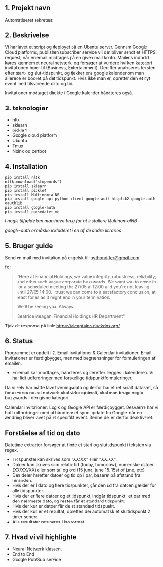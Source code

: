 ## 1. Projekt navn
Automatiseret sekretær.

## 2. Beskrivelse
Vi har lavet et script og deployet på en Ubuntu server. Gennem Google Cloud platforms, publisher/subscriber service vil der bliver sendt et HTTPS request, når en email modtages på en given mail konto.  Mailens indhold køres igennem et neural netværk, og forsøger at vurdere hvilken kategori invitationen hører til (Business, Entertainment).
Derefter analyseres teksten efter start- og slut-tidspunkt, og tjekker ens google kalender om man allerede er booket på det tidspunkt. Hvis ikke man er, opretter den et nyt event med tilsvarende dato og tid.

Invitationer modtaget direkte i Google kalender håndteres også.

## 3. teknologier
* nltk 
* sklearn
* pickle4
* Google cloud platform
* Ubuntu
* Tmux
* Nginx og certbot


## 4. Installation
```
pip install nltk 
nltk.download('stopwords') 
pip install sklearn 
pip install pickle4 
pip install MultinomialNB
pip install google-api-python-client google-auth-httplib2 google-auth-oauthlib
pip install google-auth
pip install parsedatetime
```
*I nogle tilfælde kan man have brug for at installere MultinomialNB*

*google-auth er måske inkluderet i en af de andre libraries*

## 5. Bruger guide
Send en mail med invitation på engelsk til: pythondiller@gmail.com.

fx :

>"Here at Financial Holdings, we value integrity, robustness, reliability,
and other such vague corporate buzzwords. We want you to come in for a
scheduled meeting the 27/05 at 12:00 and you're not leaving until 27/05
14:00. I trust we can come to a satisfactory conclusion, at least for us as
it might end in your termination.
>
>We'll be seeing you. Always.
>
>Beatrice Meagan, Financial Holdings HR Department"

Tjek dit response på link: https://elcaptaino.duckdns.org/.

## 6. Status
Programmet er opdelt i 2. Email invitationer & Calendar invitationer.
Email invitationer er færdigbygget, men med begrænsninger for formuleringen af emailen.
 - En email kan modtages, håndteres og derefter lægges i kalenderen.
Vi har lidt udfordringer med forskellige tidspunktformuleringer.

Da vi selv har måtte lave træningsdata og derfor har et ret smalt datasæt, så for at vores neural netværk skal virke optimalt, skal man bruge nogle buzzwords i den givne kategori.

Calendar invitationer: 
Logik og Google API er færdigbygget. Desværre har vi haft udfordringer med at håndtere et sync update fra Google, når en ændring bliver lavet på et specifikt event. Denne del er derfor deaktiveret.

## Forståelse af tid og dato
Datetime extractor forsøger at finde et start og sluttidspunkt i teksten via regex.
- Tidspunkter kan skrives som "XX:XX" eller "XX.XX".
- Datoer kan skrives som relativ tid (today, tomorrow), numeriske datoer (XX/XX/XX) eller som tal og ord (15 june, june 15, 15st of june, etc)
- Den deler herefter datoer og tid op i par, baseret på afstrand fra hinanden.
- Hvis der er 1 dato og flere tidspunkter, går den ud fra datoen gælder for alle tidspunkter.
- Hvis der er flere datoer og et tidspunkt, indgår tidspunkt i et par med den nærmeste dato, og resten får et standard tidspunkt.
- Hvis der kun er datoer får de et standard tidspunkt.
- Hvis der kun er et resultat, oprettes der automatisk et sluttidspunkt 2 timer senere.
- Alle resultater retuneres i iso format.

## 7. Hvad vi vil highlighte
* Neural Netværk klassen.
* End to End
* Google Pub/Sub service

